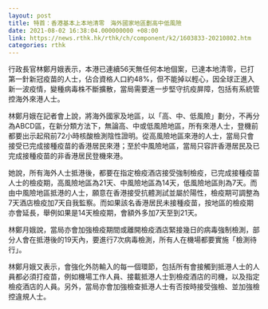 ```yaml
---
layout: post
title: 特首：香港基本上本地清零　海外國家地區劃高中低風險
date: 2021-08-02 16:38:04.000000000 +08:00
link: https://news.rthk.hk/rthk/ch/component/k2/1603833-20210802.htm
categories: rthk
---
```


行政長官林鄭月娥表示，本港已連續56天無任何本地個案，已達本地清零，已打第一針新冠疫苗的人士，佔合資格人口約48%，但不能掉以輕心，因全球正進入新一波疫情，變種病毒株不斷擴散，當局需要進一步堅守抗疫屏障，包括有系統管控海外來港人士。

林鄭月娥在記者會上說，將海外國家及地區，以「高、中、低風險」劃分，不再分為ABCD區，在新分類方法下，無論高、中或低風險地區，所有來港人士，登機前都要出示起飛前72小時核酸檢測陰性證明。從高風險地區來港的人士，當局只會接受已完成接種疫苗的香港居民來港；至於中風險地區，當局只容許香港居民及已完成接種疫苗的非香港居民登機來港。

她說，所有海外人士抵港後，都要在指定檢疫酒店接受強制檢疫，已完成接種疫苗人士的檢疫期，高風險地區為21天、中風險地區為14天，低風險地區則為7天。而由中風險地區抵港的人士，願意在香港接受抗體測試並屬於陽性，檢疫期可調整為7天酒店檢疫加7天自我監察。而如果該名香港居民未接種疫苗，按地區的檢疫期亦會延長，舉例如果是14天檢疫期，會額外多加7天至到21天。

林鄭月娥說，當局亦會加強檢疫期間或離開檢疫酒店緊接幾日的病毒強制檢測，部分人會在抵港後的19天內，要進行7次病毒檢測，所有人在機場都要實施「檢測待行」。

林鄭月娥又表示，會強化外防輸入的每一個環節，包括所有會接觸到抵港人士的人員都必須打疫苗，例如機場工作人員、接載抵港人士到檢疫酒店的司機，以及指定檢疫酒店的人員。另外，當局亦會加強檢查抵港人士有否按時接受強檢、並加強檢控違規人士。
